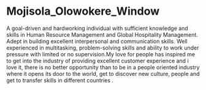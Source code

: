 # Mojisola_Olowokere_Window
A goal-driven and hardworking individual with sufficient knowledge and skills in Human Resource Management and Global Hospitality Management. Adept in building excellent interpersonal and communication skills. Well experienced in multitasking, problem-solving skills and ability to work under pressure with limited or no supervision.My love for people has inspired me to get into the industry of providing excellent customer experience and i love it, there is no better opportunity than to be in a people oriented industry where it opens its door to the world, get to discover new culture, people and get to transfer skills in different countries .
